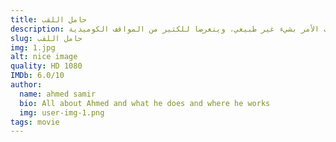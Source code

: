 ```yaml
---
title: حامل اللقب
description: تدور الأحداث حول حياة (يحيى) لاعب كرة القدم وزوجته (مسك) التي تعمل طبيبة أمراض النساء، ويسعى الزوجين لسنين عديدة لإنجاب طفل، ولكنهما يفاجئا بعد حدوث الأمر بشيء غير طبيعي، ويتعرضا للكثير من المواقف الكوميدية.
slug: حامل اللقب
img: 1.jpg
alt: nice image
quality: HD 1080
IMDb: 6.0/10
author:
  name: ahmed samir
  bio: All about Ahmed and what he does and where he works
  img: user-img-1.png
tags: movie
---
```

